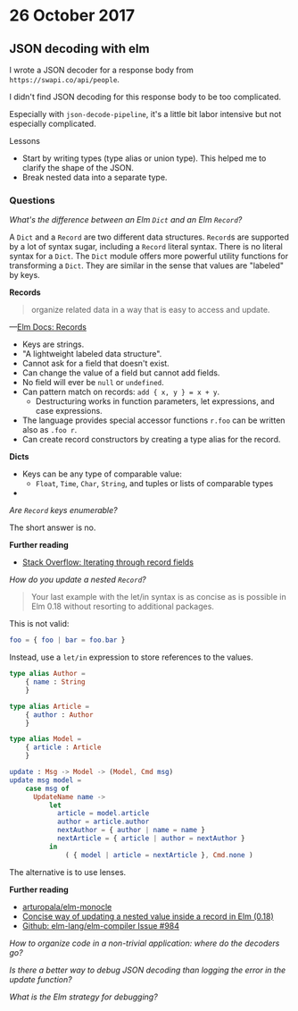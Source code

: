 # 26 October 2017

## JSON decoding with elm

I wrote a JSON decoder for a response body from `https://swapi.co/api/people`.

I didn't find JSON decoding for this response body to be too complicated.

Especially with `json-decode-pipeline`, it's a little bit labor intensive but 
not especially complicated.

Lessons

- Start by writing types (type alias or union type). This helped me to clarify
  the shape of the JSON.
- Break nested data into a separate type.

### Questions

_What's the difference between an Elm `Dict` and an Elm `Record`?_

A `Dict` and a `Record` are two different data structures. `Record`s are supported
by a lot of syntax sugar, including a `Record` literal syntax. There is no literal
syntax for a `Dict`. The `Dict` module offers more powerful utility functions
for transforming a `Dict`. They are similar in the sense that values are "labeled"
by keys.

**Records**

> organize related data in a way that is easy to access and update.

&mdash;[Elm Docs: Records](http://elm-lang.org/docs/records)

- Keys are strings.
- "A lightweight labeled data structure".
- Cannot ask for a field that doesn't exist.
- Can change the value of a field but cannot add fields.
- No field will ever be `null` or `undefined`.
- Can pattern match on records: `add { x, y } = x + y`.
    - Destructuring works in function parameters, let expressions, 
      and case expressions.
- The language provides special accessor functions `r.foo` can be written also 
  as `.foo r`.
- Can create record constructors by creating a type alias for the record. 

**Dicts**

- Keys can be any type of comparable value:
  - `Float`, `Time`, `Char`, `String`, and tuples or lists of comparable types
- 

_Are `Record` keys enumerable?_

The short answer is no.

**Further reading**

- [Stack Overflow: Iterating through record fields](https://stackoverflow.com/questions/44831997/iterating-through-record-fields/44848026#44848026)


_How do you update a nested `Record`?_

> Your last example with the let/in syntax is as concise as is possible in Elm 
> 0.18 without resorting to additional packages.

This is not valid:

```elm
foo = { foo | bar = foo.bar }
```

Instead, use a `let/in` expression to store references to the values.

```elm
type alias Author = 
    { name : String
    }

type alias Article = 
    { author : Author
    }

type alias Model = 
    { article : Article
    }

update : Msg -> Model -> (Model, Cmd msg)
update msg model =
    case msg of 
      UpdateName name ->
          let 
            article = model.article
            author = article.author
            nextAuthor = { author | name = name }
            nextArticle = { article | author = nextAuthor }
          in
              ( { model | article = nextArticle }, Cmd.none )
```

The alternative is to use lenses.

**Further reading**

- [arturopala/elm-monocle](http://package.elm-lang.org/packages/arturopala/elm-monocle/1.4.0/Monocle-Lens)
- [Concise way of updating a nested value inside a record in Elm (0.18)](https://stackoverflow.com/questions/42118128/concise-way-of-updating-a-nested-value-inside-a-record-in-elm-0-18?rq=1)
- [Github: elm-lang/elm-compiler Issue #984](https://github.com/elm-lang/elm-compiler/issues/984)

_How to organize code in a non-trivial application: where do the decoders go?_


_Is there a better way to debug JSON decoding than logging the error in the 
update function?_

_What is the Elm strategy for debugging?_
